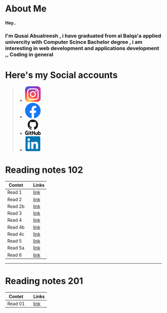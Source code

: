 # About Me

#### Hey..
### I'm Qusai Abualreesh , i have graduated from al Balqa'a applied univercity with Computer Scince  Bachelor degree , i am interesting in web development and applications development ,, Coding in general


# Here's my Social accounts

>* <a href="https://www.instagram.com/qusai_abualrish/?hl=en" target="_blank"><img src="./icons/instagram.png" height="50" width="50"/></a>
>* <a href="https://web.facebook.com/XxQusaIxX/" target="_blank" ><img src="./icons/facebook.png" height="50" width="50"></a>
>* <a href="https://github.com/Qusaiq" target="_blank" ><img src="./icons/github.png" height="50" width="50"></a>
>* <a href="https://www.linkedin.com/in/qosay-omar-4958631b7/" target="_blank" ><img src="./icons/linkedin.png" height="50" width="50"></a>


# Reading notes 102

| Contet |  |         Links                  |
| --------- | -------- | ---------           |
| Read 1    | | [link](./code102/read01.md)  |
| Read 2    | | [link](./code102/read02.md)  |
| Read 2b   | |[link](./code102/read02b.md)  | 
| Read 3    | | [link](./code102/read03.md)  |
| Read 4    | | [link](./code102/read04.md)  |
| Read 4b   | | [link](./code102/read04b.md) |
| Read 4c   | | [link](./code102/read04c.md) |
| Read 5    | | [link](./code102/read05a.md) |
| Read 5a   | | [link](./code102/read005a.md)|
| Read 6    | | [link](./code102/read06.md)  |

--------------------------
# Reading notes 201

| Contet |  |         Links                  |
| --------- | -------- | ---------           |
| Read 01    | | [link](./code201/class-01.md)  |


